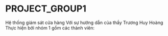 # PROJECT_GROUP1
Hệ thống giám sát cửa hàng
Với sự hướng dẫn của thầy Trương Huy Hoàng
Thực hiện bởi nhóm 1 gồm các thành viên:
